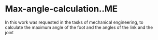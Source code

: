 # Max-angle-calculation..ME
In this work was requested in the tasks of mechanical engineering, to calculate the maximum angle of the foot and the angles of the link and the joint
